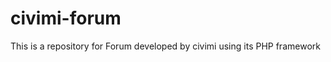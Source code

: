civimi-forum
============

This is a repository for Forum developed by civimi using its PHP framework
